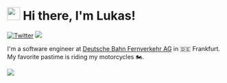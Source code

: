 # <img src="https://emojis.slackmojis.com/emojis/images/1531849430/4246/blob-sunglasses.gif?1531849430" width="30"/> Hi there, I'm Lukas!

[![Twitter](https://img.shields.io/badge/-@lukaspradel-1ca0f1?style=square&labelColor=1ca0f1&logo=x&logoColor=white&link=https://twitter.com/lukaspradel)](https://twitter.com/lukaspradel) ![](https://komarev.com/ghpvc/?username=lpradel&color=blue)

I'm a software engineer at [Deutsche Bahn Fernverkehr AG](https://www.db-fernverkehr.com/) in 🇩🇪 Frankfurt. My favorite pastime is riding my motorcycles 🏍️.

<a href="https://github.com/lpradel">
  <img align="center" src="https://github-readme-stats.vercel.app/api?username=lpradel&show_icons=true&count_private=true&show=reviews,discussions_started,discussions_answered,prs_merged,prs_merged_percentage" />
</a>
